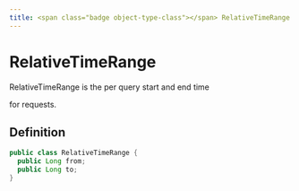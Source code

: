 ```yaml
---
title: <span class="badge object-type-class"></span> RelativeTimeRange
---
```

# <span class="badge object-type-class"></span> RelativeTimeRange

RelativeTimeRange is the per query start and end time

for requests.

## Definition

```java
public class RelativeTimeRange {
  public Long from;
  public Long to;
}
```
